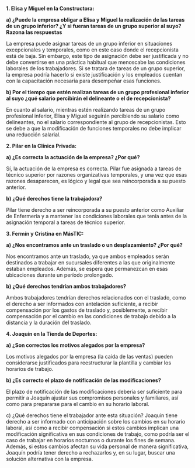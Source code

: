 **1. Elisa y Miguel en la Constructora:**

**a) ¿Puede la empresa obligar a Elisa y Miguel la realización de las tareas de un grupo inferior? ¿Y si fueran tareas de un grupo superior al suyo? Razona las respuestas**

La empresa puede asignar tareas de un grupo inferior en situaciones excepcionales y temporales, como en este caso donde el recepcionista está de baja. Sin embargo, este tipo de asignación debe ser justificada y no debe convertirse en una práctica habitual que menoscabe las condiciones laborales de los trabajadores. Si se tratara de tareas de un grupo superior, la empresa podría hacerlo si existe justificación y los empleados cuentan con la capacitación necesaria para desempeñar esas funciones.

**b) Por el tiempo que estén realizan tareas de un grupo profesional inferior al suyo ¿qué salario percibirán el delineante o el de recepcionista?**

En cuanto al salario, mientras estén realizando tareas de un grupo profesional inferior, Elisa y Miguel seguirán percibiendo su salario como delineantes, no el salario correspondiente al grupo de recepcionistas. Esto se debe a que la modificación de funciones temporales no debe implicar una reducción salarial.


**2. Pilar en la Clínica Privada:**

**a) ¿Es correcta la actuación de la empresa? ¿Por qué?**

Sí, la actuación de la empresa es correcta. Pilar fue asignada a tareas de técnico superior por razones organizativas temporales, y una vez que esas razones desaparecen, es lógico y legal que sea reincorporada a su puesto anterior.

**b) ¿Qué derechos tiene la trabajadora?**

Pilar tiene derecho a ser reincorporada a su puesto anterior como Auxiliar de Enfermería y a mantener las condiciones laborales que tenía antes de la asignación temporal a tareas de técnico superior.

**3. Fermín y Cristina en MásTIC:**

**a) ¿Nos encontramos ante un traslado o un desplazamiento? ¿Por qué?**

Nos encontramos ante un traslado, ya que ambos empleados serán destinados a trabajar en sucursales diferentes a las que originalmente estaban empleados. Además, se espera que permanezcan en esas ubicaciones durante un período prolongado.

**b) ¿Qué derechos tendrían ambos trabajadores?**

Ambos trabajadores tendrían derechos relacionados con el traslado, como el derecho a ser informados con antelación suficiente, a recibir compensación por los gastos de traslado y, posiblemente, a recibir compensación por el cambio en las condiciones de trabajo debido a la distancia y la duración del traslado.

**4. Joaquín en la Tienda de Deportes:**

**a) ¿Son correctos los motivos alegados por la empresa?**

Los motivos alegados por la empresa (la caída de las ventas) pueden considerarse justificados para reestructurar la plantilla y cambiar los horarios de trabajo.

**b) ¿Es correcto el plazo de notificación de las modificaciones?**

El plazo de notificación de las modificaciones debería ser suficiente para permitir a Joaquín ajustar sus compromisos personales y familiares, así como para prepararse para el cambio en su horario laboral.


c) ¿Qué derechos tiene el trabajador ante esta situación?
Joaquín tiene derecho a ser informado con anticipación sobre los cambios en su horario laboral, así como a recibir compensación si estos cambios implican una modificación significativa en sus condiciones de trabajo, como podría ser el caso de trabajar en horarios nocturnos o durante los fines de semana. Además, si estos cambios afectan su vida personal de manera significativa, Joaquín podría tener derecho a rechazarlos y, en su lugar, buscar una solución alternativa con la empresa.
